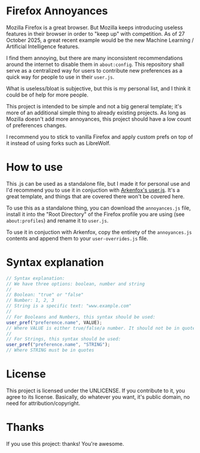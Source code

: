 # Firefox Annoyances
Mozilla Firefox is a great browser. But Mozilla keeps introducing useless features in their browser in order to "keep up" with competition. As of 27 October 2025, a great recent example would be the new Machine Learning / Artificial Intelligence features.

I find them annoying, but there are many inconsistent recommendations around the internet to disable them in `about:config`. This repository shall serve as a centralized way for users to contribute new preferences as a quick way for people to use in their `user.js`.

What is useless/bloat is subjective, but this is my personal list, and I think it could be of help for more people.

This project is intended to be simple and not a big general template; it's more of an additional simple thing to already existing projects. As long as Mozilla doesn't add more annoyances, this project should have a low count of preferences changes.

I recommend you to stick to vanilla Firefox and apply custom prefs on top of it instead of using forks such as LibreWolf.

# How to use
This .js can be used as a standalone file, but I made it for personal use and I'd recommend you to use it in conjuction with [Arkenfox's user.js](https://github.com/arkenfox/user.js). It's a great template, and things that are covered there won't be covered here.

To use this as a standalone thing, you can download the `annoyances.js` file, install it into the "Root Directory" of the Firefox profile you are using (see `about:profiles`) and rename it to `user.js`.

To use it in conjuction with Arkenfox, copy the entirety of the `annoyances.js` contents and append them to your `user-overrides.js` file.

# Syntax explanation
```javascript
// Syntax explanation:
// We have three options: boolean, number and string
//
// Boolean: "true" or "false"
// Number: 1, 2, 3
// String is a specific text: "www.example.com"
//
// For Booleans and Numbers, this syntax should be used:
user_pref("preference.name", VALUE);
// Where VALUE is either true/false/a number. It should not be in quotes, unless the preference accepts multiple VALUEs.
//
// For Strings, this syntax should be used:
user_pref("preference.name", "STRING");
// Where STRING must be in quotes
```

# License
This project is licensed under the UNLICENSE. If you contribute to it, you agree to its license. Basically, do whatever you want, it's public domain, no need for attribution/copyright.

# Thanks
If you use this project: thanks! You're awesome.
